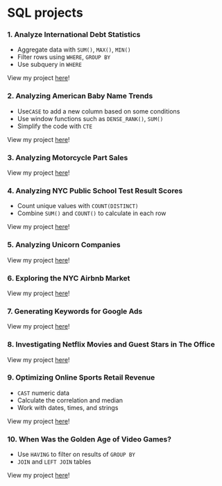 # SQL projects

### 1. Analyze International Debt Statistics
* Aggregate data with ```SUM()```, ```MAX()```, ```MIN()```
* Filter rows using ```WHERE```, ```GROUP BY```
* Use subquery in ```WHERE``` 

View my project [here](https://github.com/rootxsid/PersonalProjects/tree/main/Analyze%20International%20Debt%20Statistics)!

### 2. Analyzing American Baby Name Trends
* Use```CASE``` to add a new column based on some conditions
* Use window functions such as ```DENSE_RANK()```, ```SUM()```
* Simplify the code with ```CTE```

View my project [here](https://github.com/rootxsid/PersonalProjects/tree/main/Analyzing%20American%20Baby%20Name%20Trends)!

### 3. Analyzing Motorcycle Part Sales

View my project [here](https://github.com/rootxsid/PersonalProjects/tree/main/Analyzing%20Motorcycle%20Part%20Sales)!

### 4. Analyzing NYC Public School Test Result Scores
* Count unique values with ```COUNT(DISTINCT)``` 
* Combine ```SUM()``` and ```COUNT()``` to calculate in each row

View my project [here](https://github.com/rootxsid/PersonalProjects/tree/main/Analyzing%20NYC%20Public%20School%20Test%20Result%20Scores)!

### 5. Analyzing Unicorn Companies

View my project [here](https://github.com/rootxsid/PersonalProjects/tree/main/Analyzing%20Unicorn%20Companies)!

### 6. Exploring the NYC Airbnb Market

View my project [here](https://github.com/rootxsid/PersonalProjects/tree/main/Exploring%20the%20NYC%20Airbnb%20Market)!

### 7. Generating Keywords for Google Ads

View my project [here](https://github.com/rootxsid/PersonalProjects/tree/main/Generating%20Keywords%20for%20Google%20Ads)!

### 8. Investigating Netflix Movies and Guest Stars in The Office

View my project [here](https://github.com/rootxsid/PersonalProjects/tree/main/Investigating%20Netflix%20Movies%20and%20Guest%20Stars%20in%20The%20Office)!

### 9. Optimizing Online Sports Retail Revenue
* ```CAST``` numeric data
* Calculate the correlation and median 
* Work with dates, times, and strings

View my project [here](https://github.com/rootxsid/PersonalProjects/tree/main/Optimizing%20Online%20Sports%20Retail%20Revenue)!

### 10. When Was the Golden Age of Video Games?
* Use ```HAVING``` to filter on results of ```GROUP BY```
* ```JOIN``` and ```LEFT JOIN``` tables

View my project [here](https://github.com/rootxsid/PersonalProjects/tree/main/When%20Was%20the%20Golden%20Age%20of%20Video%20Games)!
